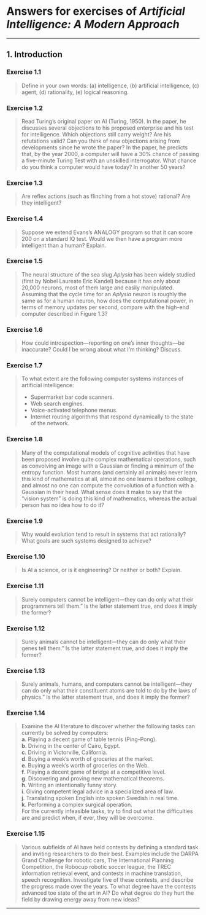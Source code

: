 # Answers for exercises of *Artificial Intelligence: A Modern Approach*

---

## 1. Introduction

### Exercise 1.1

> Define in your own words: (a) intelligence, (b) artificial intelligence, \(c\) agent, (d) rationality, (e) logical reasoning.  

### Exercise 1.2

> Read Turing’s original paper on AI (Turing, 1950). In the paper, he discusses several objections to his proposed enterprise and his test for intelligence. Which objections still carry weight? Are his refutations valid? Can you think of new objections arising from developments since he wrote the paper? In the paper, he predicts that, by the year 2000, a computer will have a 30% chance of passing a five-minute Turing Test with an unskilled interrogator.  What chance do you think a computer would have today? In another 50 years?  

### Exercise 1.3

> Are reflex actions (such as flinching from a hot stove) rational? Are they intelligent?  

### Exercise 1.4

> Suppose we extend Evans’s ANALOGY program so that it can score 200 on a standard IQ test. Would we then have a program more intelligent than a human? Explain.  

### Exercise 1.5

> The neural structure of the sea slug *Aplysia* has been widely studied (first by Nobel Laureate Eric Kandel) because it has only about 20,000 neurons, most of them large and easily manipulated. Assuming that the cycle time for an *Aplysia* neuron is roughly the same as for a human neuron, how does the computational power, in terms of memory updates per second, compare with the high-end computer described in Figure 1.3?

### Exercise 1.6

> How could introspection—reporting on one’s inner thoughts—be inaccurate? Could I be wrong about what I’m thinking? Discuss.  

### Exercise 1.7

> To what extent are the following computer systems instances of artificial intelligence:
> * Supermarket bar code scanners.
> * Web search engines.
> * Voice-activated telephone menus.
> * Internet routing algorithms that respond dynamically to the state of the network.  

### Exercise 1.8

> Many of the computational models of cognitive activities that have been proposed involve quite complex mathematical operations, such as convolving an image with a Gaussian or finding a minimum of the entropy function. Most humans (and certainly all animals) never learn this kind of mathematics at all, almost no one learns it before college, and almost no one can compute the convolution of a function with a Gaussian in their head. What sense does it make to say that the “vision system” is doing this kind of mathematics, whereas the actual person has no idea how to do it?  

### Exercise 1.9

> Why would evolution tend to result in systems that act rationally? What goals are such systems designed to achieve?  

### Exercise 1.10

> Is AI a science, or is it engineering? Or neither or both? Explain.  

### Exercise 1.11

> Surely computers cannot be intelligent—they can do only what their programmers tell them.” Is the latter statement true, and does it imply the former?  

### Exercise 1.12

> Surely animals cannot be intelligent—they can do only what their genes tell them.” Is the latter statement true, and does it imply the former?  

### Exercise 1.13

> Surely animals, humans, and computers cannot be intelligent—they can do only what their constituent atoms are told to do by the laws of physics.” Is the latter statement true, and does it imply the former?  

### Exercise 1.14

> Examine the AI literature to discover whether the following tasks can currently be solved by computers:  
> **a**. Playing a decent game of table tennis (Ping-Pong).  
> **b**. Driving in the center of Cairo, Egypt.  
> **c**. Driving in Victorville, California.  
> **d**. Buying a week’s worth of groceries at the market.  
> **e**. Buying a week’s worth of groceries on the Web.  
> **f**. Playing a decent game of bridge at a competitive level.  
> **g**. Discovering and proving new mathematical theorems.  
> **h**. Writing an intentionally funny story.  
> **i**. Giving competent legal advice in a specialized area of law.  
> **j**. Translating spoken English into spoken Swedish in real time.  
> **k**. Performing a complex surgical operation.  
> For the currently infeasible tasks, try to find out what the difficulties are and predict when, if ever, they will be overcome.  

### Exercise 1.15

> Various subfields of AI have held contests by defining a standard task and inviting researchers to do their best. Examples include the DARPA Grand Challenge for robotic cars, The International Planning Competition, the Robocup robotic soccer league, the TREC information retrieval event, and contests in machine translation, speech recognition. Investigate five of these contests, and describe the progress made over the years. To what degree have the contests advanced toe state of the art in AI? Do what degree do they hurt the field by drawing energy away from new ideas?

---
